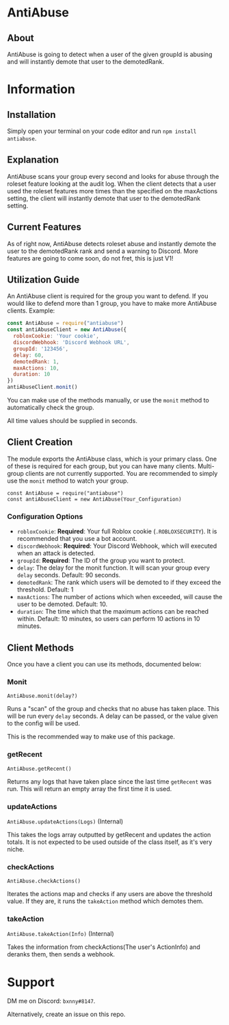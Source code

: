 # AntiAbuse
## About
AntiAbuse is going to detect when a user of the given groupId is abusing and will instantly demote that user to the demotedRank.

# Information
## Installation
Simply open your terminal on your code editor and run `npm install antiabuse`.

## Explanation
AntiAbuse scans your group every second and looks for abuse through the roleset feature looking at the audit log.
When the client detects that a user used the roleset features more times than the specified on the maxActions setting, the client will instantly demote that user to the demotedRank setting. 

## Current Features
As of right now, AntiAbuse detects roleset abuse and instantly demote the user to the demotedRank rank and send a warning to Discord.
More features are going to come soon, do not fret, this is just V1!

## Utilization Guide
An AntiAbuse client is required for the group you want to defend.
If you would like to defend more than 1 group, you have to make more AntiAbuse clients.
Example:
```js
const AntiAbuse = require("antiabuse")
const antiAbuseClient = new AntiAbuse({
  robloxCookie: 'Your cookie', 
  discordWebhook: 'Discord Webhook URL',
  groupId: '123456',
  delay: 60,
  demotedRank: 1,
  maxActions: 10,
  duration: 10
})
antiAbuseClient.monit()
```
You can make use of the methods manually, or use the `monit` method to automatically check the group.

All time values should be supplied in seconds.

## Client Creation
The module exports the AntiAbuse class, which is your primary class. One of these is required for each group, but you can have many clients.
Multi-group clients are not currently supported. You are recommended to simply use the `monit` method to watch your group.
```JS
const AntiAbuse = require("antiabuse")
const antiAbuseClient = new AntiAbuse(Your_Configuration)
```

### Configuration Options
- `robloxCookie`: **Required**: Your full Roblox cookie (`.ROBLOXSECURITY`). It is recommended that you use a bot account.
- `discordWebhook`: **Required**: Your Discord Webhook, which will executed when an attack is detected.
- `groupId`: **Required**: The ID of the group you want to protect.
- `delay`: The delay for the monit function. It will scan your group every `delay` seconds. Default: 90 seconds.
- `demotedRank`: The rank which users will be demoted to if they exceed the threshold. Default: 1
- `maxActions`: The number of actions which when exceeded, will cause the user to be demoted. Default: 10.
- `duration`: The time which that the maximum actions can be reached within. Default: 10 minutes, so users can perform 10 actions in 10 minutes.

## Client Methods
Once you have a client you can use its methods, documented below:
### Monit
`AntiAbuse.monit(delay?)`

Runs a "scan" of the group and checks that no abuse has taken place. This will be run every `delay` seconds. A delay can be passed, or the value given to the config will be used.

This is the recommended way to make use of this package.


### getRecent
`AntiAbuse.getRecent()`

Returns any logs that have taken place since the last time `getRecent` was run. This will return an empty array the first time it is used. 

### updateActions
`AntiAbuse.updateActions(Logs)` (Internal)

This takes the logs array outputted by getRecent and updates the action totals. It is not expected to be used outside of the class itself, as it's very niche.

### checkActions
`AntiAbuse.checkActions()`

Iterates the actions map and checks if any users are above the threshold value. If they are, it runs the `takeAction` method which demotes them.


### takeAction
`AntiAbuse.takeAction(Info)` (Internal)

Takes the information from checkActions(The user's ActionInfo) and deranks them, then sends a webhook.

# Support
DM me on Discord: `bxnny#8147`.

Alternatively, create an issue on this repo.
